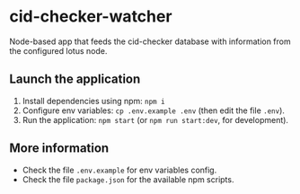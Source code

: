 # cid-checker-watcher

Node-based app that feeds the cid-checker database with information from the configured lotus node.

## Launch the application

1. Install dependencies using npm: `npm i`
2. Configure env variables: `cp .env.example .env` (then edit the file `.env`).
3. Run the application: `npm start` (or `npm run start:dev`, for development).

## More information

- Check the file `.env.example` for env variables config.
- Check the file `package.json` for the available npm scripts.
